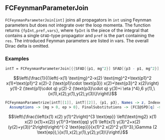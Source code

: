 ##  FCFeynmanParameterJoin 

`FCFeynmanParameterJoin[int]` joins all propagators in `int` using Feynman parameters but does not integrate over the loop momenta. The function returns `{fpInt,pref,vars}`, where `fpInt` is the piece of the integral that contains a single `GFAD`-type propagator and `pref` is the part containing the `res`. The introduced Feynman parameters are listed in vars. The overall Dirac delta is omitted.

###  Examples 

```mathematica
intT = FCFeynmanParameterJoin[{{SFAD[{p1, mg^2}] SFAD[{p3 - p1, mg^2}], 1, x}, SFAD[{{0, -2 p1 . q}}] SFAD[{{0, -2 p3 . q}}], y}, {p1, p3}]
```

$$\left\{\frac{1}{(\left(-x(1) \text{mg}^2-x(2) \text{mg}^2+\text{p1}^2 x(1)+\text{p1}^2 x(2)-2 (\text{p1}\cdot \text{p3}) x(2)+\text{p3}^2 x(2)\right) y(1)-2 (\text{p1}\cdot q) y(2)-2 (\text{p3}\cdot q) y(3)+i \eta )^4},6 y(1),\{x(1),x(2),y(1),y(2),y(3)\}\right\}$$

```mathematica
FCFeynmanParametrize[intT[[1]], intT[[2]], {p1, p3}, Names -> z, Indexed -> True, FCReplaceD -> {D -> 4 - 2 ep}, Simplify -> True, 
  Assumptions -> {mg > 0, ep > 0}, FinalSubstitutions -> {FCI@SPD[q] -> qq, mg^2 -> mg2}, Variables -> intT[[3]]]
```

$$\left\{\frac{\left(x(1) x(2) y(1)^2\right)^{3 \text{ep}} \left(\text{mg2} x(1) x(2) (x(1)+x(2)) y(1)^3+\text{qq} y(1) \left(x(1) y(3)^2+x(2) (y(2)+y(3))^2\right)\right)^{-2 \text{ep}}}{x(1)^2 x(2)^2 y(1)^3},\Gamma (2 \text{ep}),\{x(1),x(2),y(1),y(2),y(3)\}\right\}$$